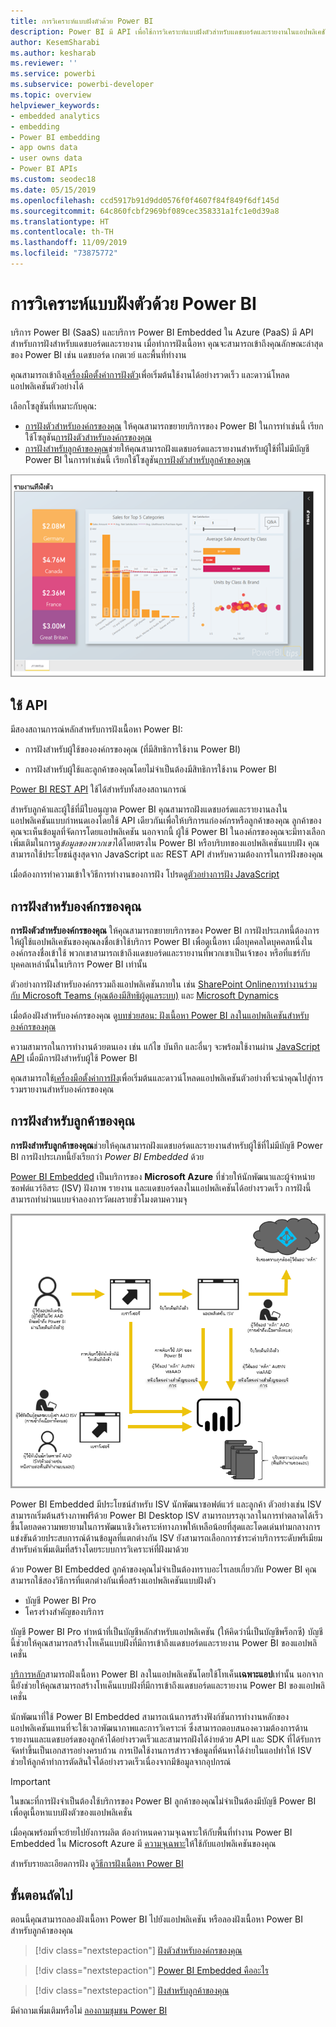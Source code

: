 ```yaml
---
title: การวิเคราะห์แบบฝังตัวด้วย Power BI
description: Power BI มี API เพื่อใช้การวิเคราะห์แบบฝังตัวสำหรับแดชบอร์ดและรายงานในแอปพลิเคชัน เรียนรู้เพิ่มเติมเกี่ยวกับการฝังด้วย Power BI ทั้งในสภาพแวดล้อม PaaS และสภาพแวดล้อม SaaS โดยใช้ซอฟต์แวร์การวิเคราะห์แบบฝังตัว เครื่องมือการวิเคราะห์แบบฝังตัว หรือเครื่องมือข่าวกรองธุรกิจอัจฉริยะแบบฝังตัว
author: KesemSharabi
ms.author: kesharab
ms.reviewer: ''
ms.service: powerbi
ms.subservice: powerbi-developer
ms.topic: overview
helpviewer_keywords:
- embedded analytics
- embedding
- Power BI embedding
- app owns data
- user owns data
- Power BI APIs
ms.custom: seodec18
ms.date: 05/15/2019
ms.openlocfilehash: ccd5917b91d9dd0576f0f4607f84f849f6df145d
ms.sourcegitcommit: 64c860fcbf2969bf089cec358331a1fc1e0d39a8
ms.translationtype: HT
ms.contentlocale: th-TH
ms.lasthandoff: 11/09/2019
ms.locfileid: "73875772"
---
```

# <a name="embedded-analytics-with-power-bi"></a>การวิเคราะห์แบบฝังตัวด้วย Power BI

บริการ Power BI (SaaS) และบริการ Power BI Embedded ใน Azure (PaaS) มี API สำหรับการฝังสำหรับแดชบอร์ดและรายงาน เมื่อทำการฝังเนื้อหา คุณจะสามารถเข้าถึงคุณลักษณะล่าสุดของ Power BI เช่น แดชบอร์ด เกตเวย์ และพื้นที่ทำงาน

คุณสามารถเข้าถึง[เครื่องมือตั้งค่าการฝังตัว](https://aka.ms/embedsetup)เพื่อเริ่มต้นใช้งานได้อย่างรวดเร็ว และดาวน์โหลดแอปพลิเคชันตัวอย่างได้

เลือกโซลูชันที่เหมาะกับคุณ:

* [การฝังตัวสำหรับองค์กรของคุณ](embedding.md#embedding-for-your-organization) ให้คุณสามารถขยายบริการของ Power BI ในการทำเช่นนี้ เรียกใช้โซลูชัน[การฝังตัวสำหรับองค์กรของคุณ](https://aka.ms/embedsetup/UserOwnsData)
* [การฝังสำหรับลูกค้าของคุณ](embedding.md#embedding-for-your-customers)ช่วยให้คุณสามารถฝังแดชบอร์ดและรายงานสำหรับผู้ใช้ที่ไม่มีบัญชี Power BI ในการทำเช่นนี้ เรียกใช้โซลูชัน[การฝังตัวสำหรับลูกค้าของคุณ](https://aka.ms/embedsetup/AppOwnsData)

![ตัวอย่าง PBIE](media/what-can-you-do/what-can-you-do-02.png)

## <a name="use-apis"></a>ใช้ API

มีสองสถานการณ์หลักสำหรับการฝังเนื้อหา Power BI:
- การฝังสำหรับผู้ใช้ขององค์กรของคุณ (ที่มีสิทธิการใช้งาน Power BI) 
 
- การฝังสำหรับผู้ใช้และลูกค้าของคุณโดยไม่จำเป็นต้องมีสิทธิการใช้งาน Power BI 

[Power BI REST API](https://docs.microsoft.com/rest/api/power-bi/) ใช้ได้สำหรับทั้งสองสถานการณ์

สำหรับลูกค้าและผู้ใช้ที่มีใบอนุญาต Power BI คุณสามารถฝังแดชบอร์ดและรายงานลงในแอปพลิเคชันแบบกำหนดเองโดยใช้ API เดียวกันเพื่อให้บริการแก่องค์กรหรือลูกค้าของคุณ ลูกค้าของคุณจะเห็นข้อมูลที่จัดการโดยแอปพลิเคชัน นอกจากนี้ ผู้ใช้ Power BI ในองค์กรของคุณจะมีทางเลือกเพิ่มเติมในการดู*ข้อมูลของพวกเขา*ได้โดยตรงใน Power BI หรือบริบทของแอปพลิเคชันแบบฝัง คุณสามารถใช้ประโยชน์สูงสุดจาก JavaScript และ REST API สำหรับความต้องการในการฝังของคุณ

เมื่อต้องการทำความเข้าใจวิธีการทำงานของการฝัง โปรดดู[ตัวอย่างการฝัง JavaScript](https://microsoft.github.io/PowerBI-JavaScript/demo/)

## <a name="embedding-for-your-organization"></a>การฝังสำหรับองค์กรของคุณ

**การฝังตัวสำหรับองค์กรของคุณ** ให้คุณสามารถขยายบริการของ Power BI การฝังประเภทนี้ต้องการให้ผู้ใช้แอปพลิเคชันของคุณลงชื่อเข้าใช้บริการ Power BI เพื่อดูเนื้อหา เมื่อบุคคลใดบุคคลหนึ่งในองค์กรลงชื่อเข้าใช้ พวกเขาสามารถเข้าถึงแดชบอร์ดและรายงานที่พวกเขาเป็นเจ้าของ หรือที่แชร์กับบุคคลเหล่านั้นในบริการ Power BI เท่านั้น

ตัวอย่างการฝังสำหรับองค์กรรวมถึงแอปพลิเคชันภายใน เช่น [SharePoint Online](https://powerbi.microsoft.com/blog/integrate-power-bi-reports-in-sharepoint-online/)[การทำงานร่วมกับ Microsoft Teams (คุณต้องมีสิทธิผู้ดูแลระบบ)](https://powerbi.microsoft.com/blog/power-bi-teams-up-with-microsoft-teams/) และ [Microsoft Dynamics](https://docs.microsoft.com/dynamics365/customer-engagement/basics/add-edit-power-bi-visualizations-dashboard)

เมื่อต้องฝังสำหรับองค์กรของคุณ ดู[บทช่วยสอน: ฝังเนื้อหา Power BI ลงในแอปพลิเคชันสำหรับองค์กรของคุณ](embed-sample-for-your-organization.md)

ความสามารถในการทำงานด้วยตนเอง เช่น แก้ไข บันทึก และอื่นๆ จะพร้อมใช้งานผ่าน [JavaScript API](https://github.com/Microsoft/PowerBI-JavaScript) เมื่อมีการฝังสำหรับผู้ใช้ Power BI

คุณสามารถใช้[เครื่องมือตั้งค่าการฝัง](https://aka.ms/embedsetup/UserOwnsData)เพื่อเริ่มต้นและดาวน์โหลดแอปพลิเคชันตัวอย่างที่จะนำคุณไปสู่การรวมรายงานสำหรับองค์กรของคุณ

## <a name="embedding-for-your-customers"></a>การฝังสำหรับลูกค้าของคุณ

**การฝังสำหรับลูกค้าของคุณ**ช่วยให้คุณสามารถฝังแดชบอร์ดและรายงานสำหรับผู้ใช้ที่ไม่มีบัญชี Power BI การฝังประเภทนี้ยังเรียกว่า *Power BI Embedded* ด้วย

[Power BI Embedded](azure-pbie-what-is-power-bi-embedded.md) เป็นบริการของ **Microsoft Azure** ที่ช่วยให้นักพัฒนาและผู้จำหน่ายซอฟต์แวร์อิสระ (ISV) ฝังภาพ รายงาน และแดชบอร์ดลงในแอปพลิเคชันได้อย่างรวดเร็ว การฝังนี้สามารถทำผ่านแบบจำลองการวัดผลรายชั่วโมงตามความจุ

![การฝังโฟลว์การฝังสำหรับลูกค้าของคุณ](media/embedding/powerbi-embed-flow.png)

Power BI Embedded มีประโยชน์สำหรับ ISV นักพัฒนาซอฟต์แวร์ และลูกค้า ตัวอย่างเช่น ISV สามารถเริ่มต้นสร้างภาพฟรีด้วย Power BI Desktop ISV สามารถบรรลุเวลาในการทำตลาดได้เร็วขึ้นโดยลดความพยายามในการพัฒนาเชิงวิเคราะห์ทางภาพให้เหลือน้อยที่สุดและโดดเด่นท่ามกลางการแข่งขันด้วยประสบการณ์ด้านข้อมูลที่แตกต่างกัน ISV ยังสามารถเลือกการชำระค่าบริการระดับพรีเมียมสำหรับค่าเพิ่มเติมที่สร้างโดยระบบการวิเคราะห์ที่ฝังมาด้วย

ด้วย Power BI Embedded ลูกค้าของคุณไม่จำเป็นต้องทราบอะไรเลยเกี่ยวกับ Power BI คุณสามารถใช้สองวิธีการที่แตกต่างกันเพื่อสร้างแอปพลิเคชันแบบฝังตัว
- บัญชี Power BI Pro 
- โครงร่างสำคัญของบริการ 

บัญชี Power BI Pro ทำหน้าที่เป็นบัญชีหลักสำหรับแอปพลิเคชัน (ให้คิดว่านี่เป็นบัญชีพร็อกซี) บัญชีนี้ช่วยให้คุณสามารถสร้างโทเค็นแบบฝังที่มีการเข้าถึงแดชบอร์ดและรายงาน Power BI ของแอปพลิเคชั่น

[บริการหลัก](embed-service-principal.md)สามารถฝังเนื้อหา Power BI ลงในแอปพลิเคชันโดยใช้โทเค็น**เฉพาะแอป**เท่านั้น นอกจากนี้ยังช่วยให้คุณสามารถสร้างโทเค็นแบบฝังที่มีการเข้าถึงแดชบอร์ดและรายงาน Power BI ของแอปพลิเคชั่น

นักพัฒนาที่ใช้ Power BI Embedded สามารถเน้นการสร้างฟังก์ชันการทำงานหลักของแอปพลิเคชันแทนที่จะใช้เวลาพัฒนาภาพและการวิเคราะห์ ซึ่งสามารถตอบสนองความต้องการด้านรายงานและแดชบอร์ดของลูกค้าได้อย่างรวดเร็วและสามารถฝังได้ง่ายด้วย API และ SDK ที่ได้รับการจัดทำขึ้นเป็นเอกสารอย่างครบถ้วน การเปิดใช้งานการสำรวจข้อมูลที่ค้นหาได้ง่ายในแอปทำให้ ISV ช่วยให้ลูกค้าทำการตัดสินใจได้อย่างรวดเร็วเนื่องจากมีข้อมูลจากอุปกรณ์

> [!IMPORTANT]
> ในขณะที่การฝังจำเป็นต้องใช้บริการของ Power BI ลูกค้าของคุณไม่จำเป็นต้องมีบัญชี Power BI เพื่อดูเนื้อหาแบบฝังตัวของแอปพลิเคชั่น 

เมื่อคุณพร้อมที่จะย้ายไปยังการผลิต ต้องกำหนดความจุเฉพาะให้กับพื้นที่ทำงาน Power BI Embedded ใน Microsoft Azure มี [ความจุเฉพาะ](azure-pbie-create-capacity.md)ให้ใช้กับแอปพลิเคชันของคุณ

สำหรับรายละเอียดการฝัง ดู[วิธีการฝังเนื้อหา Power BI](embed-sample-for-customers.md)

## <a name="next-steps"></a>ขั้นตอนถัดไป

ตอนนี้คุณสามารถลองฝังเนื้อหา Power BI ไปยังแอปพลิเคชัน หรือลองฝังเนื้อหา Power BI สำหรับลูกค้าของคุณ

> [!div class="nextstepaction"]
> [ฝังตัวสำหรับองค์กรของคุณ](embed-sample-for-your-organization.md)

> [!div class="nextstepaction"]
> [Power BI Embedded คืออะไร](azure-pbie-what-is-power-bi-embedded.md)

> [!div class="nextstepaction"]
>[ฝังสำหรับลูกค้าของคุณ](embed-sample-for-customers.md)

มีคำถามเพิ่มเติมหรือไม่ [ลองถามชุมชน Power BI](https://community.powerbi.com/)
